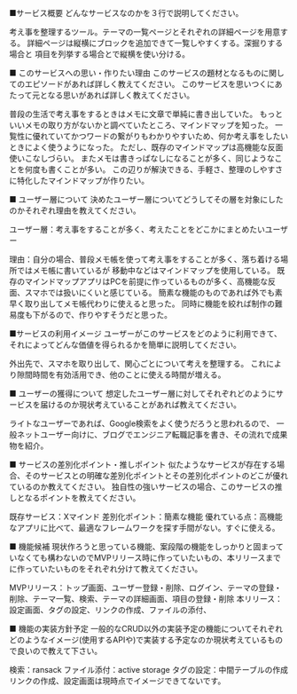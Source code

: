 ■サービス概要
どんなサービスなのかを３行で説明してください。

考え事を整理するツール。テーマの一覧ページとそれぞれの詳細ページを用意する。
詳細ページは縦横にブロックを追加できて一覧しやすくする。深掘りする場合と
項目を列挙する場合とで縦横を使い分ける。

■ このサービスへの思い・作りたい理由
このサービスの題材となるものに関してのエピソードがあれば詳しく教えてください。
このサービスを思いつくにあたって元となる思いがあれば詳しく教えてください。

普段の生活で考え事をするときはメモに文章で単純に書き出していた。
もっといいメモの取り方がないかと調べていたところ、マインドマップを知った。
一覧性に優れていてかつワードの繋がりもわかりやすいため、何か考え事をしたいときによく使うようになった。
ただし、既存のマインドマップは高機能な反面使いこなしづらい。
またメモは書きっぱなしになることが多く、同じようなことを何度も書くことが多い。
この辺りが解決できる、手軽さ、整理のしやすさに特化したマインドマップが作りたい。

■ ユーザー層について
決めたユーザー層についてどうしてその層を対象にしたのかそれぞれ理由を教えてください。

ユーザー層：考え事をすることが多く、考えたことをどこかにまとめたいユーザー

理由：自分の場合、普段メモ帳を使って考え事をすることが多く、落ち着ける場所ではメモ帳に書いているが
移動中などはマインドマップを使用している。
既存のマインドマップアプリはPCを前提に作っているものが多く、高機能な反面、スマホでは扱いにくいと感じている。
簡素な機能のものであれば外でも素早く取り出してメモ帳代わりに使えると思った。
同時に機能を絞れば制作の難易度も下がるので、作りやすそうだと思った。

■サービスの利用イメージ
ユーザーがこのサービスをどのように利用できて、それによってどんな価値を得られるかを簡単に説明してください。

外出先で、スマホを取り出して、関心ごとについて考えを整理する。
これにより隙間時間を有効活用でき、他のことに使える時間が増える。

■ ユーザーの獲得について
想定したユーザー層に対してそれぞれどのようにサービスを届けるのか現状考えていることがあれば教えてください。

ライトなユーザーであれば、Google検索をよく使うだろうと思われるので、
一般ネットユーザー向けに、ブログでエンジニア転職記事を書き、その流れで成果物を紹介。

■ サービスの差別化ポイント・推しポイント
似たようなサービスが存在する場合、そのサービスとの明確な差別化ポイントとその差別化ポイントのどこが優れているのか教えてください。
独自性の強いサービスの場合、このサービスの推しとなるポイントを教えてください。

既存サービス：Xマインド
差別化ポイント：簡素な機能
優れている点：高機能なアプリに比べて、最適なフレームワークを探す手間がない。すぐに使える。

■ 機能候補
現状作ろうと思っている機能、案段階の機能をしっかりと固まっていなくても構わないのでMVPリリース時に作っていたいもの、本リリースまでに作っていたいものをそれぞれ分けて教えてください。

MVPリリース：トップ画面、ユーザー登録・削除、ログイン、テーマの登録・削除、テーマ一覧、検索、テーマの詳細画面、項目の登録・削除
本リリース：設定画面、タグの設定、リンクの作成、ファイルの添付、

■ 機能の実装方針予定
一般的なCRUD以外の実装予定の機能についてそれぞれどのようなイメージ(使用するAPIや)で実装する予定なのか現状考えているもので良いので教えて下さい。

検索：ransack
ファイル添付：active storage
タグの設定：中間テーブルの作成
リンクの作成、設定画面は現時点でイメージできてないです。


